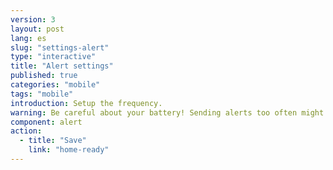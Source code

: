 ```yaml
---
version: 3
layout: post
lang: es
slug: "settings-alert"
type: "interactive"
title: "Alert settings"
published: true
categories: "mobile"
tags: "mobile"
introduction: Setup the frequency. 
warning: Be careful about your battery! Sending alerts too often might drain your battery.
component: alert
action:
  - title: "Save"
    link: "home-ready"
---
```

